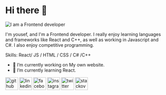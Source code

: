 # Hi there 👋

![I am a Frontend developer](https://user-images.githubusercontent.com/105655483/223161353-ab0c9f55-0a98-46c5-9d40-8ff81d22cc99.png)


I'm yousef, and I'm a Frontend developer. I really enjoy learning languages and frameworks like React and C++, as well as working in Javascript and C#. I also enjoy competitive programming.

Skills: React/ JS / HTML / CSS / C# /C++

- 🔭 I’m currently working on My own website. 
- 🌱 I’m currently learning React. 


[<img src='https://cdn.jsdelivr.net/npm/simple-icons@3.0.1/icons/github.svg' alt='github' height='40'>](https://github.com/yousseffathy110)  [<img src='https://cdn.jsdelivr.net/npm/simple-icons@3.0.1/icons/linkedin.svg' alt='linkedin' height='40'>](https://www.linkedin.com/in/youssef-fathy-6215b2232/)  [<img src='https://cdn.jsdelivr.net/npm/simple-icons@3.0.1/icons/facebook.svg' alt='facebook' height='40'>](https://www.facebook.com/youssef.fathy.3994)  [<img src='https://cdn.jsdelivr.net/npm/simple-icons@3.0.1/icons/instagram.svg' alt='instagram' height='40'>](https://www.instagram.com/yousse_fathy/)  [<img src='https://cdn.jsdelivr.net/npm/simple-icons@3.0.1/icons/twitter.svg' alt='twitter' height='40'>](https://twitter.com/yousef52590383)  [<img src='https://cdn.jsdelivr.net/npm/simple-icons@3.0.1/icons/stackoverflow.svg' alt='stackoverflow' height='40'>](https://stackoverflow.com/users/17093168/yousef-fathy)  

